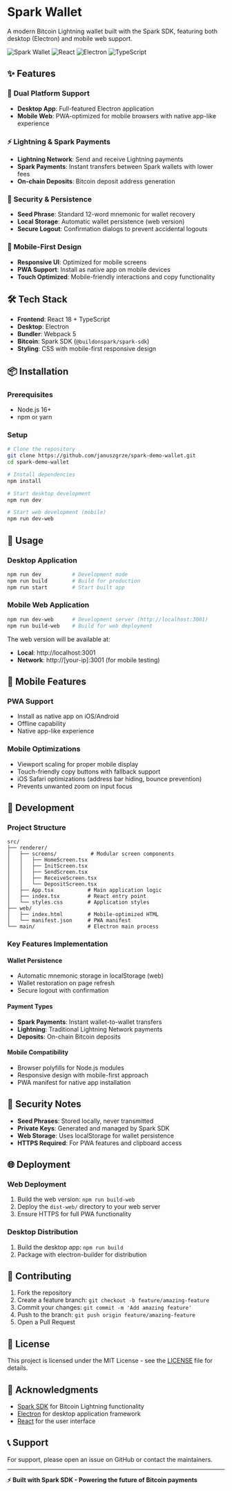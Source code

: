 # Spark Wallet

A modern Bitcoin Lightning wallet built with the Spark SDK, featuring both desktop (Electron) and mobile web support.

![Spark Wallet](https://img.shields.io/badge/Bitcoin-Lightning-orange) ![React](https://img.shields.io/badge/React-18-blue) ![Electron](https://img.shields.io/badge/Electron-Latest-green) ![TypeScript](https://img.shields.io/badge/TypeScript-5-blue)

## ✨ Features

### 🚀 **Dual Platform Support**
- **Desktop App**: Full-featured Electron application
- **Mobile Web**: PWA-optimized for mobile browsers with native app-like experience

### ⚡ **Lightning & Spark Payments**
- **Lightning Network**: Send and receive Lightning payments
- **Spark Payments**: Instant transfers between Spark wallets with lower fees
- **On-chain Deposits**: Bitcoin deposit address generation

### 🔐 **Security & Persistence**
- **Seed Phrase**: Standard 12-word mnemonic for wallet recovery
- **Local Storage**: Automatic wallet persistence (web version)
- **Secure Logout**: Confirmation dialogs to prevent accidental logouts

### 📱 **Mobile-First Design**
- **Responsive UI**: Optimized for mobile screens
- **PWA Support**: Install as native app on mobile devices
- **Touch Optimized**: Mobile-friendly interactions and copy functionality

## 🛠 Tech Stack

- **Frontend**: React 18 + TypeScript
- **Desktop**: Electron
- **Bundler**: Webpack 5
- **Bitcoin**: Spark SDK (`@buildonspark/spark-sdk`)
- **Styling**: CSS with mobile-first responsive design

## 📦 Installation

### Prerequisites
- Node.js 16+ 
- npm or yarn

### Setup
```bash
# Clone the repository
git clone https://github.com/januszgrze/spark-demo-wallet.git
cd spark-demo-wallet

# Install dependencies
npm install

# Start desktop development
npm run dev

# Start web development (mobile)
npm run dev-web
```

## 🚀 Usage

### Desktop Application
```bash
npm run dev          # Development mode
npm run build        # Build for production
npm run start        # Start built app
```

### Mobile Web Application
```bash
npm run dev-web      # Development server (http://localhost:3001)
npm run build-web    # Build for web deployment
```

The web version will be available at:
- **Local**: http://localhost:3001
- **Network**: http://[your-ip]:3001 (for mobile testing)

## 📱 Mobile Features

### PWA Support
- Install as native app on iOS/Android
- Offline capability
- Native app-like experience

### Mobile Optimizations
- Viewport scaling for proper mobile display
- Touch-friendly copy buttons with fallback support
- iOS Safari optimizations (address bar hiding, bounce prevention)
- Prevents unwanted zoom on input focus

## 🔧 Development

### Project Structure
```
src/
├── renderer/
│   ├── screens/           # Modular screen components
│   │   ├── HomeScreen.tsx
│   │   ├── InitScreen.tsx
│   │   ├── SendScreen.tsx
│   │   ├── ReceiveScreen.tsx
│   │   └── DepositScreen.tsx
│   ├── App.tsx           # Main application logic
│   ├── index.tsx         # React entry point
│   └── styles.css        # Application styles
├── web/
│   ├── index.html        # Mobile-optimized HTML
│   └── manifest.json     # PWA manifest
└── main/                 # Electron main process
```

### Key Features Implementation

#### Wallet Persistence
- Automatic mnemonic storage in localStorage (web)
- Wallet restoration on page refresh
- Secure logout with confirmation

#### Payment Types
- **Spark Payments**: Instant wallet-to-wallet transfers
- **Lightning**: Traditional Lightning Network payments
- **Deposits**: On-chain Bitcoin deposits

#### Mobile Compatibility
- Browser polyfills for Node.js modules
- Responsive design with mobile-first approach
- PWA manifest for native app installation

## 🔐 Security Notes

- **Seed Phrases**: Stored locally, never transmitted
- **Private Keys**: Generated and managed by Spark SDK
- **Web Storage**: Uses localStorage for wallet persistence
- **HTTPS Required**: For PWA features and clipboard access

## 🌐 Deployment

### Web Deployment
1. Build the web version: `npm run build-web`
2. Deploy the `dist-web/` directory to your web server
3. Ensure HTTPS for full PWA functionality

### Desktop Distribution
1. Build the desktop app: `npm run build`
2. Package with electron-builder for distribution

## 🤝 Contributing

1. Fork the repository
2. Create a feature branch: `git checkout -b feature/amazing-feature`
3. Commit your changes: `git commit -m 'Add amazing feature'`
4. Push to the branch: `git push origin feature/amazing-feature`
5. Open a Pull Request

## 📄 License

This project is licensed under the MIT License - see the [LICENSE](LICENSE) file for details.

## 🙏 Acknowledgments

- [Spark SDK](https://github.com/buildonspark/spark-sdk) for Bitcoin Lightning functionality
- [Electron](https://electronjs.org/) for desktop application framework
- [React](https://reactjs.org/) for the user interface

## 📞 Support

For support, please open an issue on GitHub or contact the maintainers.

---

**⚡ Built with Spark SDK - Powering the future of Bitcoin payments** 
